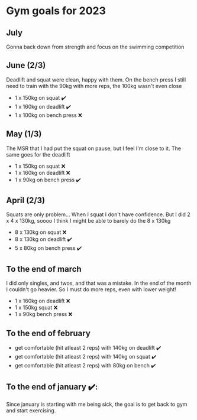 # Gym goals for 2023

## July

Gonna back down from strength and focus on the swimming competition

## June (2/3)

Deadlift and squat were clean, happy with them. On the bench press I still need
to train with the 90kg with more reps, the 100kg wasn't even close

- 1 x 150kg on squat ✔️
- 1 x 160kg on deadlift ✔️
- 1 x 100kg on bench press ❌

## May (1/3)

The MSR that I had put the squat on pause, but I feel I'm close to it. The same
goes for the deadlift

- 1 x 150kg on squat ❌
- 1 x 160kg on deadlift ❌
- 1 x 90kg on bench press ✔️

## April (2/3)

Squats are only problem... When I squat I don't have confidence. But I did
2 x 4 x 130kg, soooo I think I might be able to barely do the 8 x 130kg

- 8 x 130kg on squat ❌
- 8 x 130kg on deadlift ✔️
- 5 x 80kg on bench press ✔️

## To the end of march

I did only singles, and twos, and that was a mistake. In the end of the month
I couldn't go heavier. So I must do more reps, even with lower weight!

- 1 x 160kg on deadlift ❌
- 1 x 150kg squat ❌
- 1 x 90kg bench press ❌

## To the end of february

- get comfortable (hit atleast 2 reps) with 140kg on deadlift ✔️
- get comfortable (hit atleast 2 reps) with 140kg on squat ✔️
- get comfortable (hit atleast 2 reps) with 80kg on bench ✔️

## To the end of january ✔️:

Since january is starting with me being sick, the goal is to get back to gym and
start exercising.

